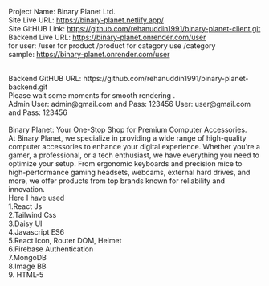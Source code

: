 Project Name: Binary Planet Ltd. <br/>
Site Live URL: https://binary-planet.netlify.app/ <br/>
Site GitHUB Link: https://github.com/rehanuddin1991/binary-planet-client.git <br/>
Backend Live URL: https://binary-planet.onrender.com/user <br/>
for user: /user  for product /product for category  use /category <br/>
sample: https://binary-planet.onrender.com/user <br/>
 
   
<br/>
Backend GitHUB URL: https://github.com/rehanuddin1991/binary-planet-backend.git <br/>
Please wait some moments for smooth rendering . 
<br/>
Admin User: admin@gmail.com and Pass: 123456
User: user@gmail.com  and Pass: 123456 <br/>
 <br />
 Binary Planet: Your One-Stop Shop for Premium Computer Accessories.
 <br />
At Binary Planet, we specialize in providing a wide range of high-quality computer accessories to enhance your digital experience. Whether you're a gamer, a professional, or a tech enthusiast, we have everything you need to optimize your setup. From ergonomic keyboards and precision mice to high-performance gaming headsets, webcams, external hard drives, and more, we offer products from top brands known for reliability and innovation.
 <br />
Here I have used
 <br />
1.React Js <br />
2.Tailwind Css <br />
3.Daisy UI <br />
4.Javascript ES6<br />
5.React Icon, Router DOM, Helmet <br />
6.Firebase Authentication <br />
7.MongoDB <br />
8.Image BB <br />
9. HTML-5
